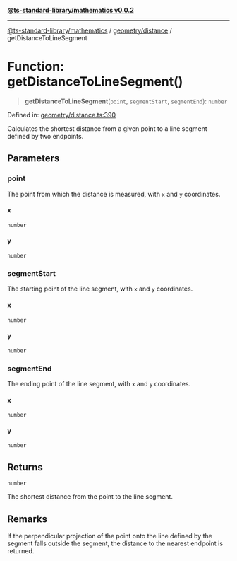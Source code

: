 [**@ts-standard-library/mathematics v0.0.2**](../../../README.md)

***

[@ts-standard-library/mathematics](../../../README.md) / [geometry/distance](../README.md) / getDistanceToLineSegment

# Function: getDistanceToLineSegment()

> **getDistanceToLineSegment**(`point`, `segmentStart`, `segmentEnd`): `number`

Defined in: [geometry/distance.ts:390](https://github.com/gabaudette/ts-stdlib/blob/725aff52e6f28b9942b278b955914b3ace9f325c/packages/mathematics/src/geometry/distance.ts#L390)

Calculates the shortest distance from a given point to a line segment defined by two endpoints.

## Parameters

### point

The point from which the distance is measured, with `x` and `y` coordinates.

#### x

`number`

#### y

`number`

### segmentStart

The starting point of the line segment, with `x` and `y` coordinates.

#### x

`number`

#### y

`number`

### segmentEnd

The ending point of the line segment, with `x` and `y` coordinates.

#### x

`number`

#### y

`number`

## Returns

`number`

The shortest distance from the point to the line segment.

## Remarks

If the perpendicular projection of the point onto the line defined by the segment
falls outside the segment, the distance to the nearest endpoint is returned.
